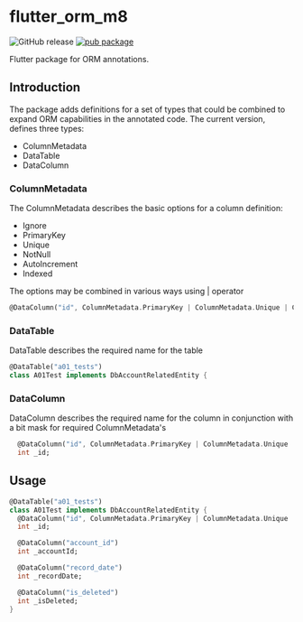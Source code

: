 # flutter_orm_m8

![GitHub release](https://img.shields.io/github/release-pre/matei-tm/flutter-orm-m8.svg) [![pub package](https://img.shields.io/pub/v/flutter_orm_m8.svg)](https://pub.dartlang.org/packages/flutter_orm_m8)

Flutter package for ORM annotations.

## Introduction

The package adds definitions for a set of types that could be combined to expand ORM capabilities in the annotated code.
The current version, defines three types:

- ColumnMetadata
- DataTable
- DataColumn

### ColumnMetadata

The ColumnMetadata describes the basic options for a column definition:

- Ignore
- PrimaryKey
- Unique
- NotNull
- AutoIncrement
- Indexed

The options may be combined in various ways using | operator

```dart
@DataColumn("id", ColumnMetadata.PrimaryKey | ColumnMetadata.Unique | ColumnMetadata.AutoIncrement)
```

### DataTable

DataTable describes the required name for the table

```dart
@DataTable("a01_tests")
class A01Test implements DbAccountRelatedEntity {
```

### DataColumn

DataColumn describes the required name for the column in conjunction  with a bit mask for required ColumnMetadata's

```dart
  @DataColumn("id", ColumnMetadata.PrimaryKey | ColumnMetadata.Unique | ColumnMetadata.AutoIncrement)
  int _id;
```

## Usage

```dart
@DataTable("a01_tests")
class A01Test implements DbAccountRelatedEntity {
  @DataColumn("id", ColumnMetadata.PrimaryKey | ColumnMetadata.Unique | ColumnMetadata.AutoIncrement)
  int _id;

  @DataColumn("account_id")
  int _accountId;

  @DataColumn("record_date")
  int _recordDate;

  @DataColumn("is_deleted")
  int _isDeleted;
}
```


